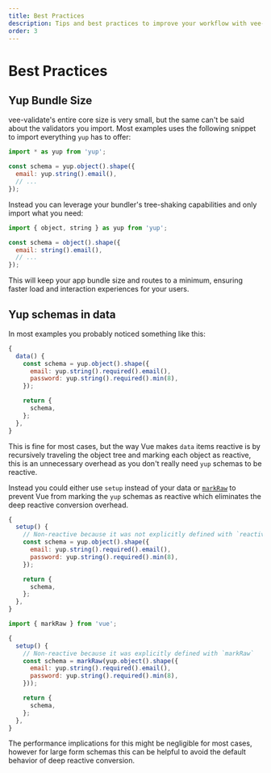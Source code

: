 ```yaml
---
title: Best Practices
description: Tips and best practices to improve your workflow with vee-validate
order: 3
---
```


# Best Practices

## Yup Bundle Size

vee-validate's entire core size is very small, but the same can't be said about the validators you import. Most examples uses the following snippet to import everything `yup` has to offer:

```js
import * as yup from 'yup';

const schema = yup.object().shape({
  email: yup.string().email(),
  // ...
});
```

Instead you can leverage your bundler's tree-shaking capabilities and only import what you need:

```js
import { object, string } as yup from 'yup';

const schema = object().shape({
  email: string().email(),
  // ...
});
```

This will keep your app bundle size and routes to a minimum, ensuring faster load and interaction experiences for your users.

## Yup schemas in data

In most examples you probably noticed something like this:

```js
{
  data() {
    const schema = yup.object().shape({
      email: yup.string().required().email(),
      password: yup.string().required().min(8),
    });

    return {
      schema,
    };
  },
}
```

This is fine for most cases, but the way Vue makes `data` items reactive is by recursively traveling the object tree and marking each object as reactive, this is an unnecessary overhead as you don't really need `yup` schemas to be reactive.

Instead you could either use `setup` instead of your data or [`markRaw`](https://v3.vuejs.org/api/basic-reactivity.html#markraw) to prevent Vue from marking the `yup` schemas as reactive which eliminates the deep reactive conversion overhead.

```js
{
  setup() {
    // Non-reactive because it was not explicitly defined with `reactive` or `ref`
    const schema = yup.object().shape({
      email: yup.string().required().email(),
      password: yup.string().required().min(8),
    });

    return {
      schema,
    };
  },
}
```

```js
import { markRaw } from 'vue';

{
  setup() {
    // Non-reactive because it was explicitly defined with `markRaw`
    const schema = markRaw(yup.object().shape({
      email: yup.string().required().email(),
      password: yup.string().required().min(8),
    }));

    return {
      schema,
    };
  },
}
```

The performance implications for this might be negligible for most cases, however for large form schemas this can be helpful to avoid the default behavior of deep reactive conversion.
